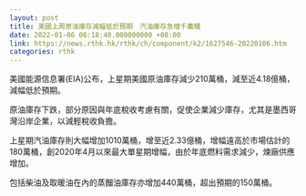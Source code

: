 ```yaml
---
layout: post
title: 美國上周原油庫存減幅低於預期　汽油庫存急增千萬桶
date: 2022-01-06 06:18:40.000000000 +08:00
link: https://news.rthk.hk/rthk/ch/component/k2/1627546-20220106.htm
categories: rthk
---
```


美國能源信息署(EIA)公布，上星期美國原油庫存減少210萬桶，減至近4.18億桶，減幅低於預期。

原油庫存下跌，部分原因與年底稅收考慮有關，促使企業減少庫存，尤其是墨西哥灣沿岸企業，以減輕稅收負擔。

上星期汽油庫存則大幅增加1010萬桶，增至近2.33億桶，增幅遠高於市場估計的180萬桶，創2020年4月以來最大單星期增幅，由於年底燃料需求減少，煉廠供應增加。

包括柴油及取暖油在內的蒸餾油庫存亦增加440萬桶，超出預期的150萬桶。

